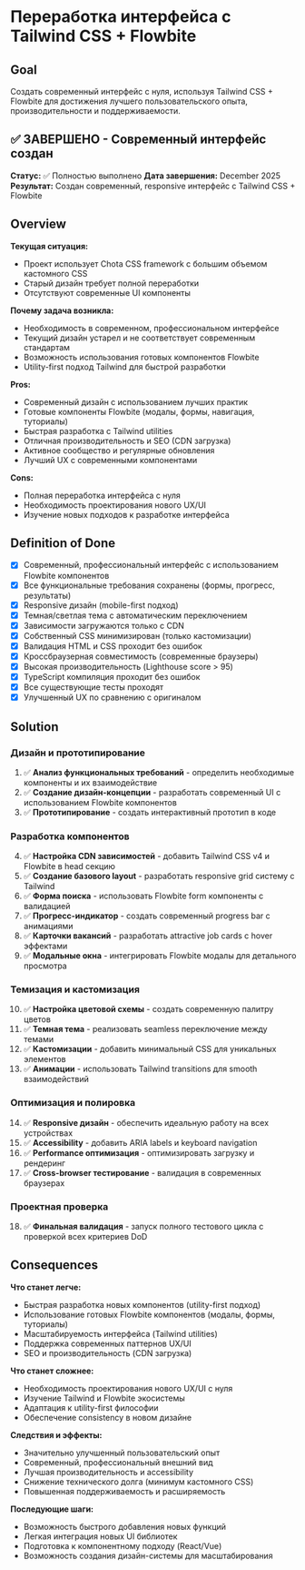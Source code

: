 # Переработка интерфейса с Tailwind CSS + Flowbite

## Goal

Создать современный интерфейс с нуля, используя Tailwind CSS + Flowbite для
достижения лучшего пользовательского опыта, производительности и
поддерживаемости.

## ✅ ЗАВЕРШЕНО - Современный интерфейс создан

**Статус:** ✅ Полностью выполнено **Дата завершения:** December 2025
**Результат:** Создан современный, responsive интерфейс с Tailwind CSS +
Flowbite

## Overview

**Текущая ситуация:**

- Проект использует Chota CSS framework с большим объемом кастомного CSS
- Старый дизайн требует полной переработки
- Отсутствуют современные UI компоненты

**Почему задача возникла:**

- Необходимость в современном, профессиональном интерфейсе
- Текущий дизайн устарел и не соответствует современным стандартам
- Возможность использования готовых компонентов Flowbite
- Utility-first подход Tailwind для быстрой разработки

**Pros:**

- Современный дизайн с использованием лучших практик
- Готовые компоненты Flowbite (модалы, формы, навигация, туториалы)
- Быстрая разработка с Tailwind utilities
- Отличная производительность и SEO (CDN загрузка)
- Активное сообщество и регулярные обновления
- Лучший UX с современными компонентами

**Cons:**

- Полная переработка интерфейса с нуля
- Необходимость проектирования нового UX/UI
- Изучение новых подходов к разработке интерфейса

## Definition of Done

- [x] Современный, профессиональный интерфейс с использованием Flowbite
      компонентов
- [x] Все функциональные требования сохранены (формы, прогресс, результаты)
- [x] Responsive дизайн (mobile-first подход)
- [x] Темная/светлая тема с автоматическим переключением
- [x] Зависимости загружаются только с CDN
- [x] Собственный CSS минимизирован (только кастомизации)
- [x] Валидация HTML и CSS проходит без ошибок
- [x] Кроссбраузерная совместимость (современные браузеры)
- [x] Высокая производительность (Lighthouse score > 95)
- [x] TypeScript компиляция проходит без ошибок
- [x] Все существующие тесты проходят
- [x] Улучшенный UX по сравнению с оригиналом

## Solution

### Дизайн и прототипирование

1. ✅ **Анализ функциональных требований** - определить необходимые компоненты и
   их взаимодействие
2. ✅ **Создание дизайн-концепции** - разработать современный UI с
   использованием Flowbite компонентов
3. ✅ **Прототипирование** - создать интерактивный прототип в коде

### Разработка компонентов

4. ✅ **Настройка CDN зависимостей** - добавить Tailwind CSS v4 и Flowbite в
   head секцию
5. ✅ **Создание базового layout** - разработать responsive grid систему с
   Tailwind
6. ✅ **Форма поиска** - использовать Flowbite form компоненты с валидацией
7. ✅ **Прогресс-индикатор** - создать современный progress bar с анимациями
8. ✅ **Карточки вакансий** - разработать attractive job cards с hover эффектами
9. ✅ **Модальные окна** - интегрировать Flowbite модалы для детального
   просмотра

### Темизация и кастомизация

10. ✅ **Настройка цветовой схемы** - создать современную палитру цветов
11. ✅ **Темная тема** - реализовать seamless переключение между темами
12. ✅ **Кастомизации** - добавить минимальный CSS для уникальных элементов
13. ✅ **Анимации** - использовать Tailwind transitions для smooth
    взаимодействий

### Оптимизация и полировка

14. ✅ **Responsive дизайн** - обеспечить идеальную работу на всех устройствах
15. ✅ **Accessibility** - добавить ARIA labels и keyboard navigation
16. ✅ **Performance оптимизация** - оптимизировать загрузку и рендеринг
17. ✅ **Cross-browser тестирование** - валидация в современных браузерах

### Проектная проверка

18. ✅ **Финальная валидация** - запуск полного тестового цикла с проверкой всех
    критериев DoD

## Consequences

**Что станет легче:**

- Быстрая разработка новых компонентов (utility-first подход)
- Использование готовых Flowbite компонентов (модалы, формы, туториалы)
- Масштабируемость интерфейса (Tailwind utilities)
- Поддержка современных паттернов UX/UI
- SEO и производительность (CDN загрузка)

**Что станет сложнее:**

- Необходимость проектирования нового UX/UI с нуля
- Изучение Tailwind и Flowbite экосистемы
- Адаптация к utility-first философии
- Обеспечение consistency в новом дизайне

**Следствия и эффекты:**

- Значительно улучшенный пользовательский опыт
- Современный, профессиональный внешний вид
- Лучшая производительность и accessibility
- Снижение технического долга (минимум кастомного CSS)
- Повышенная поддерживаемость и расширяемость

**Последующие шаги:**

- Возможность быстрого добавления новых функций
- Легкая интеграция новых UI библиотек
- Подготовка к компонентному подходу (React/Vue)
- Возможность создания дизайн-системы для масштабирования
